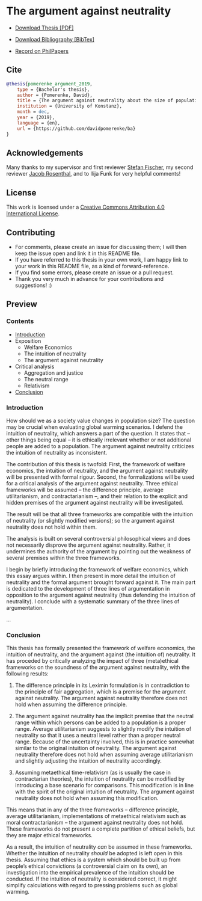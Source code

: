 # The argument against neutrality

- [Download Thesis [PDF]](https://github.com/davidpomerenke/ba/blob/master/thesis.pdf)

- [Download Bibliography [BibTex]](https://github.com/davidpomerenke/ba/blob/master/bibliography.bib)

- [Record on PhilPapers](https://philpapers.org/rec/POMTAA-5)

## Cite
```bibtex
@thesis{pomerenke_argument_2019,
	type = {Bachelor's thesis},
    author = {Pomerenke, David},
	title = {The argument against neutrality about the size of population},
	institution = {University of Konstanz},
	month = dec,
	year = {2019},
    language = {en},
	url = {https://github.com/davidpomerenke/ba}
}
```

## Acknowledgements
Many thanks to my supervisor and first reviewer [Stefan Fischer](https://philosofischer.com), my second reviewer [Jacob Rosenthal](https://www.philosophie.uni-konstanz.de/en/professorship-of-practical-philosophy/jacob-rosenthal/), and to Ilija Funk for very helpful comments!

## License
This work is licensed under a [Creative Commons Attribution 4.0 International License](http://creativecommons.org/licenses/by/4.0/).

## Contributing
- For comments, please create an issue for discussing them; I will then keep the issue open and link it in this README file. 
- If you have referred to this thesis in your own work, I am happy link to your work in this README file, as a kind of forward-reference. 
- If you find some errors, please create an issue or a pull request.
- Thank you very much in advance for your contributions and suggestions! :)

## Preview

### Contents
-   [Introduction](#introduction)
-   Exposition
    -   Welfare Economics
    -   The intuition of neutrality
    -   The argument against neutrality
-   Critical analysis
    -   Aggregation and justice
    -   The neutral range
    -   Relativism
-   [Conclusion](#conclusion)

### Introduction

How should we as a society value changes in population size? The
question may be crucial when evaluating global warming scenarios. I
defend the intuition of neutrality, which answers a part of the
question. It states that – other things being equal – it is ethically
irrelevant whether or not additional people are added to a population.
The argument against neutrality criticizes the intuition of neutrality
as inconsistent.

The contribution of this thesis is twofold: First, the framework of
welfare economics, the intuition of neutrality, and the argument against
neutrality will be presented with formal rigour. Second, the formalizations
will be used for a critical analysis of the argument against neutrality.
Three ethical frameworks will be assumed – the difference principle,
average utilitarianism, and contractarianism –, and their relation to
the explicit and hidden premises of the argument against neutrality will
be investigated.

The result will be that all three frameworks are compatible with the
intuition of neutrality (or slightly modified versions); so the argument
against neutrality does not hold within them.

The analysis is built on several controversial philosophical views and
does not necessarily disprove the argument against neutrality. Rather,
it undermines the authority of the argument by pointing out the weakness
of several premises within the three frameworks.

I begin by briefly introducing the framework of welfare economics, which
this essay argues within. I then present in more detail the intuition of
neutrality and the formal argument brought forward against it. The main
part is dedicated to the development of three lines of argumentation in
opposition to the argument against neutrality (thus defending the
intuition of neutrality). I conclude with a systematic summary of the
three lines of argumentation.

...

### Conclusion

This thesis has formally presented the framework of welfare economics,
the intuition of neutrality, and the argument against (the intuition of)
neutrality. It has proceded by critically analyzing the impact of three
(meta)ethical frameworks on the soundness of the argument against
neutrality, with the following results:

1.  The difference principle in its Leximin formulation is in
    contradiction to the principle of fair aggregation, which is a
    premise for the argument against neutrality. The argument against
    neutrality therefore does not hold when assuming the difference
    principle.

2.  The argument against neutrality has the implicit premise that the
    neutral range within which persons can be added to a population is a
    proper range. Average utilitarianism suggests to slightly modify the
    intuition of neutrality so that it uses a neutral level rather than
    a proper neutral range. Because of the uncertainty involved, this is
    in practice somewhat similar to the original intuition of
    neutrality. The argument against neutrality therefore does not hold
    when assuming average utilitarianism and slightly adjusting the
    intuition of neutrality accordingly.

3.  Assuming metaethical time-relativism (as is usually the case in
    contractarian theories), the intuition of neutrality can be modified
    by introducing a base scenario for comparisons. This modification is
    in line with the spirit of the original intuition of neutrality. The
    argument against neutrality does not hold when assuming this
    modification.

This means that in any of the three frameworks – difference principle,
average utilitarianism, implementations of metaethical relativism such
as moral contractarianism – the argument against neutrality does not
hold. These frameworks do not present a complete partition of ethical
beliefs, but they are major ethical frameworks.

As a result, the intuition of neutrality *can* be assumed in these
frameworks. Whether the intuition of neutrality *should* be adopted is
left open in this thesis. Assuming that ethics is a system which should
be built up from people’s ethical convictions (a controversial claim on
its own), an investigation into the empirical prevalence of the
intuition should be conducted. If the intuition of neutrality is
considered correct, it might simplify calculations with regard to
pressing problems such as global warming.
